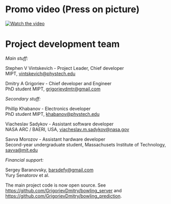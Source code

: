 # Promo video (Press on picture)
[![Watch the video](https://www.bowlingballs.us/images/bowling-ball-480.jpg)](https://drive.google.com/file/d/1Is4h7oYJsJo766uNBcOIo9cVRNqc3fnH/view?usp=sharing)

# Project development team
*Main stuff:*

Stephen V Vintskevich - Project Leader, Chief developer\
MIPT, vintskevich@phystech.edu

Dmitry A Grigoriev - Chief developer and Engineer\
PhD student MIPT, grigorievdmtr@gmail.com

*Secondary stuff:*

Phillip Khabanov - Electronics developer\
PhD student MIPT, khabanov@phystech.edu

Viacheslav Sadykov - Assistant software developer\
NASA ARC / BAERI, USA, viacheslav.m.sadykov@nasa.gov

Savva Morozov - Assistant hardware developer\
Second-year undergraduate  student, Massachusets Institute of Technology, savva@mit.edu

*Financial support:*

Sergey Baranovsky, barsdefy@gmail.com\
Yury Senatorov et al.

The main project code is now open source. See https://github.com/GrigorievDmitry/bowling_server and https://github.com/GrigorievDmitry/bowling_prediction.
